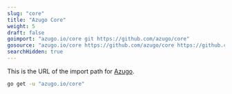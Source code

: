 ```yaml
---
slug: "core"
title: "Azugo Core"
weight: 5
draft: false
goimport: "azugo.io/core git https://github.com/azugo/core"
gosource: "azugo.io/core https://github.com/azugo/core https://github.com/azugo/core/tree/master{/dir} https://github.com/azugo/core/blob/master{/dir}/{file}#L{line}"
searchHidden: true
---
```


This is the URL of the import path for [Azugo](http://github.com/azugo/core).

<!--more-->

```sh
go get -u "azugo.io/core"
```
